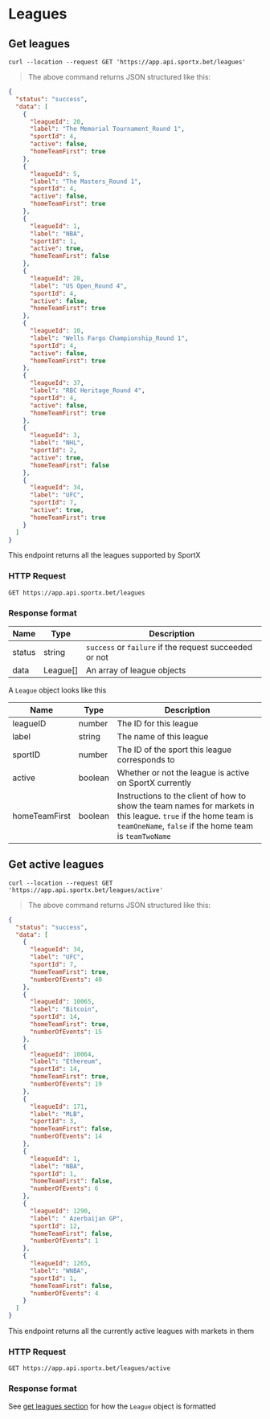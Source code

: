 # Leagues

## Get leagues

```shell
curl --location --request GET 'https://app.api.sportx.bet/leagues'
```

> The above command returns JSON structured like this:

```json
{
  "status": "success",
  "data": [
    {
      "leagueId": 20,
      "label": "The Memorial Tournament_Round 1",
      "sportId": 4,
      "active": false,
      "homeTeamFirst": true
    },
    {
      "leagueId": 5,
      "label": "The Masters_Round 1",
      "sportId": 4,
      "active": false,
      "homeTeamFirst": true
    },
    {
      "leagueId": 1,
      "label": "NBA",
      "sportId": 1,
      "active": true,
      "homeTeamFirst": false
    },
    {
      "leagueId": 28,
      "label": "US Open_Round 4",
      "sportId": 4,
      "active": false,
      "homeTeamFirst": true
    },
    {
      "leagueId": 10,
      "label": "Wells Fargo Championship_Round 1",
      "sportId": 4,
      "active": false,
      "homeTeamFirst": true
    },
    {
      "leagueId": 37,
      "label": "RBC Heritage_Round 4",
      "sportId": 4,
      "active": false,
      "homeTeamFirst": true
    },
    {
      "leagueId": 3,
      "label": "NHL",
      "sportId": 2,
      "active": true,
      "homeTeamFirst": false
    },
    {
      "leagueId": 34,
      "label": "UFC",
      "sportId": 7,
      "active": true,
      "homeTeamFirst": true
    }
  ]
}
```

This endpoint returns all the leagues supported by SportX

### HTTP Request

`GET https://app.api.sportx.bet/leagues`

### Response format

| Name   | Type     | Description                                            |
| ------ | -------- | ------------------------------------------------------ |
| status | string   | `success` or `failure` if the request succeeded or not |
| data   | League[] | An array of league objects                             |

A `League` object looks like this

| Name          | Type    | Description                                                                                                                                                              |
| ------------- | ------- | ------------------------------------------------------------------------------------------------------------------------------------------------------------------------ |
| leagueID      | number  | The ID for this league                                                                                                                                                   |
| label         | string  | The name of this league                                                                                                                                                  |
| sportID       | number  | The ID of the sport this league corresponds to                                                                                                                           |
| active        | boolean | Whether or not the league is active on SportX currently                                                                                                                  |
| homeTeamFirst | boolean | Instructions to the client of how to show the team names for markets in this league. `true` if the home team is `teamOneName`, `false` if the home team is `teamTwoName` |

## Get active leagues

```shell
curl --location --request GET 'https://app.api.sportx.bet/leagues/active'
```

> The above command returns JSON structured like this:

```json
{
  "status": "success",
  "data": [
    {
      "leagueId": 34,
      "label": "UFC",
      "sportId": 7,
      "homeTeamFirst": true,
      "numberOfEvents": 40
    },
    {
      "leagueId": 10065,
      "label": "Bitcoin",
      "sportId": 14,
      "homeTeamFirst": true,
      "numberOfEvents": 15
    },
    {
      "leagueId": 10064,
      "label": "Ethereum",
      "sportId": 14,
      "homeTeamFirst": true,
      "numberOfEvents": 19
    },
    {
      "leagueId": 171,
      "label": "MLB",
      "sportId": 3,
      "homeTeamFirst": false,
      "numberOfEvents": 14
    },
    {
      "leagueId": 1,
      "label": "NBA",
      "sportId": 1,
      "homeTeamFirst": false,
      "numberOfEvents": 6
    },
    {
      "leagueId": 1290,
      "label": " Azerbaijan GP",
      "sportId": 12,
      "homeTeamFirst": false,
      "numberOfEvents": 1
    },
    {
      "leagueId": 1265,
      "label": "WNBA",
      "sportId": 1,
      "homeTeamFirst": false,
      "numberOfEvents": 4
    }
  ]
}
```

This endpoint returns all the currently active leagues with markets in them

### HTTP Request

`GET https://app.api.sportx.bet/leagues/active`

### Response format

See [get leagues section](#get-leagues) for how the `League` object is formatted
